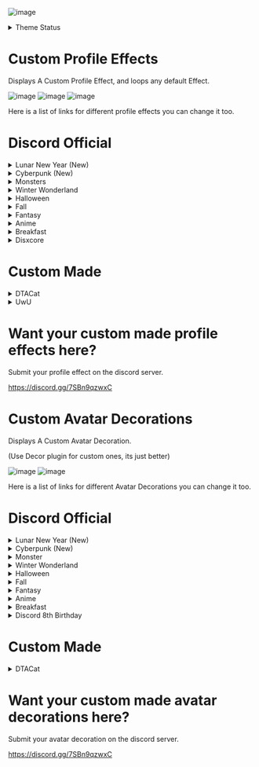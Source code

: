 ![image](https://github.com/DTACat/Custom-Effects-And-Decorations-Discord-Theme/assets/141873540/4b98f54c-ab33-4468-938c-e4aa17cedd2e)

<details>

<summary>Theme Status</summary>

Lunar New Year - <code style="color : green">Okay</code>

Cyberpunk - <font color="green"> Some green text </font>

Monsters - Unable to be Purchased

Winter Wonderland - Unable to be Purchased

Halloween - Unable to be Purchased

Fall - Unable to be Purchased

Fantasy - Okay

Anime - Okay

Breakfast - Unable to be Purchased

Disxcore - Okay

</details>

# Custom Profile Effects
Displays A Custom Profile Effect, and loops any default Effect.

![image](https://cdn.discordapp.com/attachments/1136130967128514613/1168426639038873600/Untitled_video_-_Made_with_Clipchamp_23.gif?ex=6551b91b&is=653f441b&hm=2ef2263a113594fac348248d0e3f14c12c421aa3a38d98af36bda5ceef6a9f69&)
![image](https://github.com/DTACat/Custom-Profile-Effects-Discord-Theme/assets/141873540/570705cf-e5c4-43fc-b337-5cace94f223a)
![image](https://github.com/DTACat/Custom-Effects-And-Decorations-Discord-Theme/assets/141873540/b3bfea1b-a004-4048-904d-df04523387e3)

Here is a list of links for different profile effects you can change it too.


  
# Discord Official

<details>

<summary>Lunar New Year (New)</summary>

![image](https://github.com/DTACat/Custom-Effects-And-Decorations-Discord-Theme/assets/141873540/78730946-e6b4-4f34-810c-5839f63aa3f4)

## Dragon Dance

![image](https://github.com/DTACat/Custom-Effects-And-Decorations-Discord-Theme/assets/141873540/3402d484-90fc-43c8-a844-c24427e001ef)

intro: https://cdn.discordapp.com/assets/profile_effects/effects/2024-02-06/dragon-dance/intro_02c49bbfe7.png

loop: https://cdn.discordapp.com/assets/profile_effects/effects/2024-02-05/dragon-dance/loop.png

## Fortune Flurry

![image](https://github.com/DTACat/Custom-Effects-And-Decorations-Discord-Theme/assets/141873540/513f9ceb-4918-4ce0-969f-5a9a56fc2680)

intro: https://cdn.discordapp.com/assets/profile_effects/effects/2024-02-01/fortune-flurry/intro.png

loop: https://cdn.discordapp.com/assets/profile_effects/effects/2024-02-02/fortune-flurry/loop.png

## Midnight Celebration

![image](https://github.com/DTACat/Custom-Effects-And-Decorations-Discord-Theme/assets/141873540/f120cb2a-d1d3-4de8-b178-9580718e44b0)

frame: https://cdn.discordapp.com/assets/profile_effects/effects/2024-02-01/midnight-celebration/frame.png

intro: https://cdn.discordapp.com/assets/profile_effects/effects/2024-02-01/midnight-celebration/intro.png

fireworks: https://cdn.discordapp.com/assets/profile_effects/effects/2024-02-01/midnight-celebration/fireworks.png

</details>

<details>

<summary>Cyberpunk (New)</summary>

![image](https://github.com/DTACat/Custom-Effects-And-Decorations-Discord-Theme/assets/141873540/8d158021-32bb-4930-8ec1-287e749165fc)

## Nightrunner

![image](https://github.com/DTACat/Custom-Effects-And-Decorations-Discord-Theme/assets/141873540/75ed9c58-611b-47fb-88ac-26299b74ed48)

intro: https://cdn.discordapp.com/assets/profile_effects/effects/2024-1-18/cyberpunk-nightrunner/intro.png

idle: https://cdn.discordapp.com/assets/profile_effects/effects/2024-1-18/cyberpunk-nightrunner/idle.png

## Uplink Error

![image](https://github.com/DTACat/Custom-Effects-And-Decorations-Discord-Theme/assets/141873540/8abcce7a-8057-42f8-b9dd-78da5d16373d)

intro: https://cdn.discordapp.com/assets/profile_effects/effects/2024-1-18/cyberpunk-uplinkerror/intro.png

idle: https://cdn.discordapp.com/assets/profile_effects/effects/2024-1-18/cyberpunk-uplinkerror/idle.png

</details>

<details>

<summary>Monsters</summary>

![image](https://github.com/DTACat/Custom-Effects-And-Decorations-Discord-Theme/assets/141873540/fb3affe8-326c-48df-a430-6d576f6679be)

## Goozilla

![image](https://github.com/DTACat/Custom-Effects-And-Decorations-Discord-Theme/assets/141873540/a84468a2-6d1c-4a9d-bcb7-4456c8a6d0e2)

intro-claw: https://cdn.discordapp.com/assets/profile_effects/effects/2023-11-29/goozilla/intro-claw.png

intro-slime: https://cdn.discordapp.com/assets/profile_effects/effects/2023-11-29/goozilla/intro-slime.png

loop: https://cdn.discordapp.com/assets/profile_effects/effects/2023-11-29/goozilla/loop.png

## Heartzilla

![image](https://github.com/DTACat/Custom-Effects-And-Decorations-Discord-Theme/assets/141873540/1edde4a4-e174-4025-a499-8bd5e311b9f5)

intro: https://cdn.discordapp.com/assets/profile_effects/effects/2023-11-30/heartzilla/intro.png

loop: https://cdn.discordapp.com/assets/profile_effects/effects/2023-11-29/heartzilla/loop.png

## Monster Pop

![image](https://github.com/DTACat/Custom-Effects-And-Decorations-Discord-Theme/assets/141873540/a1810658-db6f-4e59-95bd-18aecd14e460)

intro-glass: https://cdn.discordapp.com/assets/profile_effects/effects/2023-11-30/monster-pop/intro-glass.png

intro-monster: https://cdn.discordapp.com/assets/profile_effects/effects/2023-11-30/monster-pop/intro-monster.png

loop: https://cdn.discordapp.com/assets/profile_effects/effects/2023-11-29/monster-pop/loop.png

</details>

<details>
<summary>Winter Wonderland</summary>

![image](https://github.com/DTACat/Custom-Effects-And-Decorations-Discord-Theme/assets/141873540/023f7647-a73e-46e6-be36-5cfb34969d09)

## Deck the Halls

![image](https://github.com/DTACat/Custom-Effects-And-Decorations-Discord-Theme/assets/141873540/cbb117ea-c64e-4cc2-b29c-24c7558f05ff)

intro: https://cdn.discordapp.com/assets/profile_effects/effects/2023-11-28/deck-the-halls/intro.png

loop: https://cdn.discordapp.com/assets/profile_effects/effects/2023-11-22/deck-the-halls/loop.png

## Snowy Shenanigans

![image](https://github.com/DTACat/Custom-Effects-And-Decorations-Discord-Theme/assets/141873540/2502f44d-4b61-49a8-90d8-20c8635fae39)

intro: https://cdn.discordapp.com/assets/profile_effects/effects/2023-11-28/snowy-shenanigans/intro.png

loop: https://cdn.discordapp.com/assets/profile_effects/effects/2023-11-22/snowy-shenanigans/loop.png

</details>

<details>

<summary>Halloween</summary>

# Halloween

Fright and delight your friends, strangers and friendly strangers.

## Ghoulish Graffiti

<details>
<summary>Preview</summary>

![image](https://cdn.discordapp.com/attachments/1136130967128514613/1168676717955649566/punk-girl_thumbnail.png)

</details>

intro: https://cdn.discordapp.com/assets/profile_effects/effects/2023-10-11/punk-girl/intro.png

loop: https://cdn.discordapp.com/assets/profile_effects/effects/2023-10-11/punk-girl/loop.png

## Zombie Slime

<details>
<summary>Preview</summary>

![image](https://cdn.discordapp.com/attachments/1136130967128514613/1168677178746081300/zombie-slime_thumbnail.png)

</details>

intro: https://cdn.discordapp.com/assets/profile_effects/effects/b17d139f2e9/zombie-slime/intro.png

pixel intro: https://cdn.discordapp.com/attachments/1136130967128514613/1173496129678233731/Zombie_Pix_Intro.gif

loop: https://cdn.discordapp.com/assets/profile_effects/effects/b17d139f2e9/zombie-slime/loop.png

<details>
<summary>Others</summary>

### Blue (Custom)

intro: https://cdn.discordapp.com/attachments/1136130967128514613/1172414568270659644/Blue_Zombie_Intro.gif

pixel intro: https://cdn.discordapp.com/attachments/1136130967128514613/1173494762788110357/Blue_Zombie_Pix_Intro.gif

loop: https://cdn.discordapp.com/attachments/1136130967128514613/1172416315680641024/Blue_Zombie_Loop.gif

### Red (Custom)

intro: https://cdn.discordapp.com/attachments/1136130967128514613/1172414969455841330/Red_Zombie_Intro.gif

loop: https://cdn.discordapp.com/attachments/1136130967128514613/1172417533752639530/Red_Zombie_Loop.gif

### Purple (Custom)

intro: https://cdn.discordapp.com/attachments/1136130967128514613/1172415738372427836/Purple_Zombie_Intro.gif

loop: https://cdn.discordapp.com/attachments/1136130967128514613/1172417045732802621/Purple_Zombie_Loop.gif

</details>

## Dark Omens

<details>
<summary>Preview</summary>

![image](https://cdn.discordapp.com/attachments/1136130967128514613/1168677979728126032/ghost-skull_thumbnail.png)

</details>

intro: https://cdn.discordapp.com/assets/profile_effects/effects/b17d139f2e9/ghost-skull/intro.png

loop: https://cdn.discordapp.com/assets/profile_effects/effects/b17d139f2e9/ghost-skull/loop.png

</details>

<details>
  
<summary>Fall</summary>

# Fall

There’s a calm and cosy vibe in the air.

## Fall Foliage

<details>
<summary>Preview</summary>

![image](https://cdn.discordapp.com/attachments/1136130967128514613/1168678906723835934/leaves_thumbnail.png)

</details>

intro-branch: https://cdn.discordapp.com/assets/profile_effects/effects/2023-10-11/leaves/intro-branch.png

intro-leaves: https://cdn.discordapp.com/assets/profile_effects/effects/2023-10-11/leaves/intro-leaves.png

loop: https://cdn.discordapp.com/assets/profile_effects/effects/2023-10-11/leaves/loop.png

## Lilypad Life

<details>
<summary>Preview</summary>

![image](https://cdn.discordapp.com/attachments/1136130967128514613/1168679507025215538/rain_thumbnail.png)

</details>

intro: https://cdn.discordapp.com/assets/profile_effects/effects/2023-9-25/rain/intro.png

loop: https://cdn.discordapp.com/assets/profile_effects/effects/2023-9-25/rain/loop.png

</details>

<details>

<summary>Fantasy</summary>

![image](https://github.com/DTACat/Custom-Effects-And-Decorations-Discord-Theme/assets/141873540/1cdb9f20-472c-4c37-80ef-530812cad8b1)

## Hydro Blast

![image](https://github.com/DTACat/Custom-Effects-And-Decorations-Discord-Theme/assets/141873540/b12451e2-95f0-4b4e-9cac-f11295c7c3cc)

intro: https://cdn.discordapp.com/assets/profile_effects/effects/b17d139f2e9/splash/intro.png

loop: https://cdn.discordapp.com/assets/profile_effects/effects/b17d139f2e9/splash/loop.png

## Sakura Dreams

![image](https://github.com/DTACat/Custom-Effects-And-Decorations-Discord-Theme/assets/141873540/9f0e14e4-c17c-49e2-bf37-547954f79bb2)

intro: https://cdn.discordapp.com/assets/profile_effects/effects/2023-10-5/sakura/intro.png

loop: https://cdn.discordapp.com/assets/profile_effects/effects/2e46d5d2d9e/sakura/loop.png

<details>
<summary>Help</summary>

replace the

"--profile-effect-image: url("https://cdn.discordapp.com/assets/profile_effects/effects/b17d139f2e9/ghost-skull/intro.png");"

on line 18, with

"--profile-effect-image: url("https://cdn.discordapp.com/assets/profile_effects/effects/2023-10-5/sakura/intro.png"), url("https://cdn.discordapp.com/assets/profile_effects/effects/2e46d5d2d9e/sakura/loop.png");"

</details>

## Mystic Vines

![image](https://github.com/DTACat/Custom-Effects-And-Decorations-Discord-Theme/assets/141873540/ebc1d455-e9ed-4893-a9aa-9eb3b0e15071)

intro: https://cdn.discordapp.com/assets/profile_effects/effects/2023-10-11/vines/intro.png

intro-glow: https://cdn.discordapp.com/assets/profile_effects/effects/2023-10-11/vines/intro-glow.png

loop: https://cdn.discordapp.com/assets/profile_effects/effects/2023-10-11/vines/loop.png

<details>
<summary>Help</summary>

replace the

"--profile-effect-image: url("https://cdn.discordapp.com/assets/profile_effects/effects/b17d139f2e9/ghost-skull/intro.png");"

on line 18, with

"--profile-effect-image: url("https://cdn.discordapp.com/assets/profile_effects/effects/2023-10-11/vines/intro.png"), url("https://cdn.discordapp.com/assets/profile_effects/effects/2023-10-11/vines/intro-glow.png"), url("https://cdn.discordapp.com/assets/profile_effects/effects/2023-10-11/vines/loop.png");"

</details>

## Pixie Dust

![image](https://github.com/DTACat/Custom-Effects-And-Decorations-Discord-Theme/assets/141873540/31891da1-a297-4513-b387-e822d33187a8)

loop: https://cdn.discordapp.com/assets/profile_effects/effects/b17d139f2e9/fairy/loop.png

</details>

<details>

<summary>Anime</summary>

![image](https://github.com/DTACat/Custom-Effects-And-Decorations-Discord-Theme/assets/141873540/e669e275-430f-4b65-9565-8c1420918127)

## Magic Hearts

![image](https://github.com/DTACat/Custom-Effects-And-Decorations-Discord-Theme/assets/141873540/4ead59df-57bb-4272-a6aa-c0686dbad107)

intro: https://cdn.discordapp.com/assets/profile_effects/effects/b17d139f2e9/magic-girl/intro.png

loop: https://cdn.discordapp.com/assets/profile_effects/effects/b17d139f2e9/magic-girl/loop.png

## Shater (Broken)

![image](https://github.com/DTACat/Custom-Effects-And-Decorations-Discord-Theme/assets/141873540/ed039480-df47-4c33-aa32-74948f844524)

intro: https://cdn.discordapp.com/assets/profile_effects/effects/2023-10-5/earthquake/intro.png

loop: https://cdn.discordapp.com/assets/profile_effects/effects/2e46d5d2d9e/earthquake/loop.png

## Shuriken Strike (Broken)

![image](https://github.com/DTACat/Custom-Effects-And-Decorations-Discord-Theme/assets/141873540/372bdccc-f198-4759-a01f-dd5ce6765806)

intro: https://cdn.discordapp.com/assets/profile_effects/effects/2023-10-5/shuriken/intro.png

loop: https://cdn.discordapp.com/assets/profile_effects/effects/2e46d5d2d9e/shuriken/loop.png

## Power Surge

![image](https://github.com/DTACat/Custom-Effects-And-Decorations-Discord-Theme/assets/141873540/527ea2b8-2d55-4b5c-9c2d-0d35cf16a6d4)

intro: https://cdn.discordapp.com/assets/profile_effects/effects/2023-9-25/sayan/intro.png

loop: https://cdn.discordapp.com/assets/profile_effects/effects/2023-9-25/sayan/loop.png

## Energy Effect

![image](https://github.com/DTACat/Custom-Effects-And-Decorations-Discord-Theme/assets/141873540/82262d57-9311-4fbb-8254-d7cc0ec0176f)

image: https://cdn.discordapp.com/attachments/1136130967128514613/1172632400040316978/Energy_Effect_Remake.png

</details>

<details>

<summary>Breakfast</summary>

![image](https://github.com/DTACat/Custom-Effects-And-Decorations-Discord-Theme/assets/141873540/3abab467-9824-4409-8a93-4b6da756869a)

## Discord-Os

![image](https://github.com/DTACat/Custom-Effects-And-Decorations-Discord-Theme/assets/141873540/4b7be432-e7d5-480f-9a2f-6d39280999ab)

intro: https://cdn.discordapp.com/assets/profile_effects/effects/2023-9-25/cereal/intro.png

loop: https://cdn.discordapp.com/assets/profile_effects/effects/2023-9-25/cereal/loop.png

## Breakfast Plate

![image](https://github.com/DTACat/Custom-Effects-And-Decorations-Discord-Theme/assets/141873540/d6c1b508-3880-4c6d-97e6-9a1603d5988a)

intro: https://cdn.discordapp.com/assets/profile_effects/effects/2023-9-25/plate/intro.png

loop: https://cdn.discordapp.com/assets/profile_effects/effects/2023-9-25/plate/loop.png

</details>

<details>

<summary>Disxcore</summary>

![image](https://github.com/DTACat/Custom-Effects-And-Decorations-Discord-Theme/assets/141873540/30e4eaa1-b60f-449d-ad66-5843bd52079c)

## Boost Relic

![image](https://github.com/DTACat/Custom-Effects-And-Decorations-Discord-Theme/assets/141873540/fb50630f-83a6-4a40-8bdd-3165a2d05b2f)

intro: https://cdn.discordapp.com/assets/profile_effects/effects/2023-11-7/boost-relic/intro.png

loop: https://cdn.discordapp.com/assets/profile_effects/effects/2023-11-7/boost-relic/loop.png

## Cyberspace

![image](https://github.com/DTACat/Custom-Effects-And-Decorations-Discord-Theme/assets/141873540/f549bd26-8cc8-4545-b600-a6b0dba34222)

intro: https://cdn.discordapp.com/assets/profile_effects/effects/2023-11-7/cyberspace/intro.png

loop: https://cdn.discordapp.com/assets/profile_effects/effects/2023-11-7/cyberspace/loop.png

</details>

  
# Custom Made

<details>
  
<summary>DTACat</summary>

# DTACat

![image](https://github.com/DTACat/Custom-Effects-And-Decorations-Discord-Theme/assets/141873540/c4d0be0d-0891-4b51-98b5-e3a504902d0c)

## DTACat

![image](https://github.com/DTACat/Custom-Effects-And-Decorations-Discord-Theme/assets/141873540/08e02751-7814-4162-85bb-be3c176fd9e1)

image: https://media.discordapp.net/attachments/1136130967128514613/1169088009329709166/DTACatEffect.png

## DTACat Old

<details>
<summary>Preview</summary>

![image](https://cdn.discordapp.com/attachments/1136130967128514613/1168721520667918447/DTACat_thumbnail.png)

</details>

image: https://media.discordapp.net/attachments/1136130967128514613/1168713612425170964/image.png

</details>

<details>

<summary>UwU</summary>

# UwU

## Heart

<details>
<summary>Preview</summary>

![image](https://media.discordapp.net/attachments/1136130967128514613/1170228593457102909/image.png)

</details>

image: https://cdn.discordapp.com/attachments/1136130967128514613/1170217397823754320/Frame_6.png

</details>

# Want your custom made profile effects here?

Submit your profile effect on the discord server.

https://discord.gg/7SBn9qzwxC

</details>

# Custom Avatar Decorations
Displays A Custom Avatar Decoration.

(Use Decor plugin for custom ones, its just better)

![image](https://github.com/DTACat/Custom-Effects-And-Decorations-Discord-Theme/assets/141873540/374b89df-d87f-4801-81d9-1979efc83780)
![image](https://github.com/DTACat/Custom-Effects-And-Decorations-Discord-Theme/assets/141873540/ae7acaa3-2dc8-4dd2-91aa-2e09ed398691)

Here is a list of links for different Avatar Decorations you can change it too.

  
# Discord Official

<details>

<summary>Lunar New Year (New)</summary>

## Fan Flourish

https://cdn.discordapp.com/avatar-decoration-presets/a_9d2ff9685be0c668ef6990b0035fac17.png?size=240&passthrough=true

## Lunar Lanterns

https://cdn.discordapp.com/avatar-decoration-presets/a_63b29ec5b1ea6bb01c2251049838d822.png?size=240&passthrough=true

## Firecrackers

https://cdn.discordapp.com/avatar-decoration-presets/a_0f4f1b40921ce680b60007e94427d1f2.png?size=240&passthrough=true

## Dragon's Smile

https://cdn.discordapp.com/avatar-decoration-presets/a_445566ed965b2c1632a5b45c92f32d11.png?size=240&passthrough=true

## Lucky Envelopes

https://cdn.discordapp.com/avatar-decoration-presets/a_1b1df0ae8c2d34afd85da5c22a0d761a.png?size=240&passthrough=true

## Koi Pond

https://cdn.discordapp.com/avatar-decoration-presets/a_50b440810b1bbd89f6284f36d40ad0af.png?size=240&passthrough=true

</details>

<details>

<summary>Cyberpunk (New)</summary>

## Glitch:

https://cdn.discordapp.com/avatar-decoration-presets/a_e90ebc0114e7bdc30353c8b11953ea41.png?size=240&passthrough=true

## Cybernetic

https://cdn.discordapp.com/avatar-decoration-presets/a_c6b3bc1dc49e5b284dca0b6437831004.png?size=240&passthrough=true

## Digital Sunrise

https://cdn.discordapp.com/avatar-decoration-presets/a_cc83efd93ecd6e41857449c3c0ef9b22.png?size=240&passthrough=true

## Implant

https://cdn.discordapp.com/avatar-decoration-presets/a_172fa9da0af8698e37f5e5de76637439.png?size=240&passthrough=true

</details>

<details>

<summary>Monster</summary>

## Beamchomp:

https://cdn.discordapp.com/avatar-decoration-presets/a_e11ac0d3f2b1301173847b84a1a3268f.png?size=240&passthrough=true

## Stinkums:

https://cdn.discordapp.com/avatar-decoration-presets/a_ea8e2e628bacdddb1ef18cb382aa454c.png?size=240&passthrough=true

## Chuck:

https://cdn.discordapp.com/avatar-decoration-presets/a_68b9ced89df522993b81a33f43490ef1.png?size=240&passthrough=true

## Winkle:

https://cdn.discordapp.com/avatar-decoration-presets/a_8b7ad8479ad8cc9996b508b75410e2f9.png?size=240&passthrough=true

## Chewbert:

https://cdn.discordapp.com/avatar-decoration-presets/a_129e3e818c8319e031d34d4194cf8ecd.png?size=240&passthrough=true

## Doodlezard:

https://cdn.discordapp.com/avatar-decoration-presets/a_48ca99fcfa4ecc11acdc323534a0ecbb.png?size=240&passthrough=true

## Glop:

https://cdn.discordapp.com/avatar-decoration-presets/a_42f43a32539de2f3f30a348dc8a880e1.png?size=240&passthrough=true

## Gawblehop:

https://cdn.discordapp.com/avatar-decoration-presets/a_be797b0a0efafd45a9ee49aaedbde4d2.png?size=240&passthrough=ture

</details>

<details>

<summary>Winter Wonderland</summary>

## New Year: 

https://cdn.discordapp.com/avatar-decoration-presets/a_a46f14932ac02de32f64139d3b9057b8.png?size=240&passthrough=true

## Fresh Pine: 

https://cdn.discordapp.com/avatar-decoration-presets/a_a0fafb7c7ee7f1e5b1442f44f3aa14b7.png?size=240&passthrough=true

## Snow Globe: 

https://cdn.discordapp.com/avatar-decoration-presets/a_85a8f9ca60cb4328378270a7f13ed7fd.png?size=240&passthrough=true

## Fairy Lights: 

https://cdn.discordapp.com/avatar-decoration-presets/a_88f42fb7360d8224a670a50c3496f315.png?size=240&passthrough=true

</details>

<details>

<summary>Halloween</summary>

## Graveyard Cat: 

https://cdn.discordapp.com/avatar-decoration-presets/a_ad4e2cad924bbb3a2fddf5c527370479.png?size=240&passthrough=true

## Ghosts: 

https://cdn.discordapp.com/avatar-decoration-presets/a_b9a64088e30fd3a6f2456c2e0f44f173.png?size=240&passthrough=true

## Minions: 

https://cdn.discordapp.com/avatar-decoration-presets/a_f979ba5f9c2ba83db3149cc02f489f7c.png?size=240&passthrough=true

## Jack-o'-lantern: 

https://cdn.discordapp.com/avatar-decoration-presets/a_50939e8f95b0ddfa596809480b0eb3e1.png?size=240&passthrough=true

</details>

<details>

<summary>Fall</summary>

## Autumn Leavs: 

https://cdn.discordapp.com/avatar-decoration-presets/a_5087f7f988bd1b2819cac3e33d0150f5.png?size=240&passthrough=true

## Pumpkin Spice: 

https://cdn.discordapp.com/avatar-decoration-presets/a_145dffeb81bcfff96be683fd9f6db20a.png?size=240&passthrough=true

## Frog Hat: 

https://cdn.discordapp.com/avatar-decoration-presets/a_4936aa6c33a101b593f9607d48d686ec.png?size=240&passthrough=true

## Fox Hat: 

https://cdn.discordapp.com/avatar-decoration-presets/a_7d305bca6cf371df98c059f9d2ef05e4.png?size=240&passthrough=true

</details>



<details>

<summary>Fantasy</summary>

## Flaming Sword: 

https://cdn.discordapp.com/avatar-decoration-presets/a_0f5d6c4dd8ae74662ee9c40722a56cbd.png?size=240&passthrough=true

## Magical Potion: 

https://cdn.discordapp.com/avatar-decoration-presets/a_1dbc603c181999b9815cb426dfec71a6.png?size=240&passthrough=true

## Fairy Sprites: 

https://cdn.discordapp.com/avatar-decoration-presets/a_fe3c76cac2adf426832a7e495e8329d3.png?size=240&passthrough=true

## Wizard's Staff: 

https://cdn.discordapp.com/avatar-decoration-presets/a_db9baf0ba7cf449d2b027c06309dbe8d.png?size=240&passthrough=true

## Glowing Rune: 

https://cdn.discordapp.com/avatar-decoration-presets/a_d650e22f6c4bab4fc0969e9d35edbcb0.png?size=240&passthrough=true

## Defensive Shield: 

https://cdn.discordapp.com/avatar-decoration-presets/a_29a0533cb3de61aa8179810188f3830d.png?size=240&passthrough=true

## Skull Medallion: 

https://cdn.discordapp.com/avatar-decoration-presets/a_9d67a1cbf81fe7197c871e94f619b04b.png?size=240&passthrough=true

## Treasure and Key: 

https://cdn.discordapp.com/avatar-decoration-presets/a_4c9f2ec29c05755456dbce45d8190ed4.png?size=240&passthrough=true

</details>

<details>

<summary>Anime</summary>

## Radiating Energy: 

https://cdn.discordapp.com/avatar-decoration-presets/a_c7e1751e8122f1b475cb3006966fb28c.png?size=240&passthrough=true

## Soul Leaving Body: 

https://cdn.discordapp.com/avatar-decoration-presets/a_c3c09bd122898be35093d0d59850f627.png?size=240&passthrough=true

## Sweat Drops: 

https://cdn.discordapp.com/avatar-decoration-presets/a_55c9d0354290afa8b7fe47ea9bd7dbcf.png?size=240&passthrough=true

## Starry-Eyed: 

https://cdn.discordapp.com/avatar-decoration-presets/a_d72066b8cecbadd9fc951913ebcc384f.png?size=240&passthrough=true

## In Love: 

https://cdn.discordapp.com/avatar-decoration-presets/a_8ffa2ba9bff18e96b76c2e66fd0d7fa3.png?size=240&passthrough=true

## Shocked: 

https://cdn.discordapp.com/avatar-decoration-presets/a_f1b2fd4706ab02b54d3a58f84b3ef564.png?size=240&passthrough=true

## Angry: 

https://cdn.discordapp.com/avatar-decoration-presets/a_3c97a2d37f433a7913a1c7b7a735d000.png?size=240&passthrough=true

</details>

<details>

<summary>Breakfast</summary>

## Toast: 

https://cdn.discordapp.com/avatar-decoration-presets/a_911e48f3a695c7f6c267843ab6a96f2f.png?size=240&passthrough=true

## Morning Coffee: 

https://cdn.discordapp.com/avatar-decoration-presets/a_aa2e1c2b3cf05b24f6ec7b8b4141f5fc.png?size=240&passthrough=true

## Fried Egg: 

https://cdn.discordapp.com/avatar-decoration-presets/a_9b7b74e72efe1bc5a6beddced3da3c0f.png?size=240&passthrough=true

## Blueberry Jam: 

https://cdn.discordapp.com/avatar-decoration-presets/a_faaa56d945e2d0f6c41cf940d122cb9e.png?size=240&passthrough=true

## Doughnut: 

https://cdn.discordapp.com/avatar-decoration-presets/a_8b0d858b65a81ea0c537091a4650a6d4.png?size=240&passthrough=true

## Pancakes: 

https://cdn.discordapp.com/avatar-decoration-presets/a_950aea7686c5674b4e2f5df0830d153b.png?size=240&passthrough=true

</details>

<details>

<summary>Discord 8th Birthday</summary>

## Headset

blue: https://cdn.discordapp.com/avatar-decoration-presets/a_d3da36040163ee0f9176dfe7ced45cdc.png?size=240&passthrough=true

yellow: https://cdn.discordapp.com/attachments/1136130967128514613/1172419779945050153/DISXCOREHeadset_Yellow.gif

purple: https://cdn.discordapp.com/attachments/1136130967128514613/1172419780234465360/DISXCOREHeadset_Perple.gif

## Futuristic UI

blue: https://cdn.discordapp.com/attachments/1136130967128514613/1172422277896359968/Blue_UI.gif

yellow: https://cdn.discordapp.com/attachments/1136130967128514613/1172422278248665120/Yellow_UI.gif

purple: https://cdn.discordapp.com/avatar-decoration-presets/a_fed43ab12698df65902ba06727e20c0e.png?size=240&passthrough=true

## Smoke

blue (Broken): https://cdn.discordapp.com/attachments/1136130967128514613/1172424441016373258/Smoke_Blue.gif

yellow: https://cdn.discordapp.com/avatar-decoration-presets/a_10b9f886b513b77ccdd67c8784f1a496.png?size=240&passthrough=true

purple (Broken): https://cdn.discordapp.com/attachments/1136130967128514613/1172424440634683474/Smoke_Purple.gif

## Saw (Re-Make)

image: https://cdn.discordapp.com/attachments/1136130967128514613/1172431215870091285/Saw.png

## Sparkle Ring (Re-Make)

blue: https://cdn.discordapp.com/attachments/1136130967128514613/1172659569709822132/Sparkle_Ring_Blue.png

yellow: https://cdn.discordapp.com/attachments/1136130967128514613/1172660098498306138/Sparkle_Ring_Yellow.png

purplr: https://cdn.discordapp.com/attachments/1136130967128514613/1172660098276003900/Sparkle_Ring_Purple.png

Sorry, can't get all of them :(

</details>

# Custom Made

<details>
  
<summary>DTACat</summary>

# DTACat

![image](https://github.com/DTACat/Custom-Effects-And-Decorations-Discord-Theme/assets/141873540/c4d0be0d-0891-4b51-98b5-e3a504902d0c)

## Snipe

<details>
<summary>Preview</summary>

![image](https://cdn.discordapp.com/attachments/1136130967128514613/1169098455667441725/DTACatAvatarDeco.png)

</details>

image: https://cdn.discordapp.com/attachments/1136130967128514613/1169098455667441725/DTACatAvatarDeco.png

## Cat Ears

<details>
<summary>Preview</summary>

![image](https://cdn.discordapp.com/attachments/1136130967128514613/1169159581109334036/CatEarDeco.png)

</details>

image: https://cdn.discordapp.com/attachments/1136130967128514613/1169159581109334036/CatEarDeco.png

</details>

# Want your custom made avatar decorations here?

Submit your avatar decoration on the discord server.

https://discord.gg/7SBn9qzwxC



